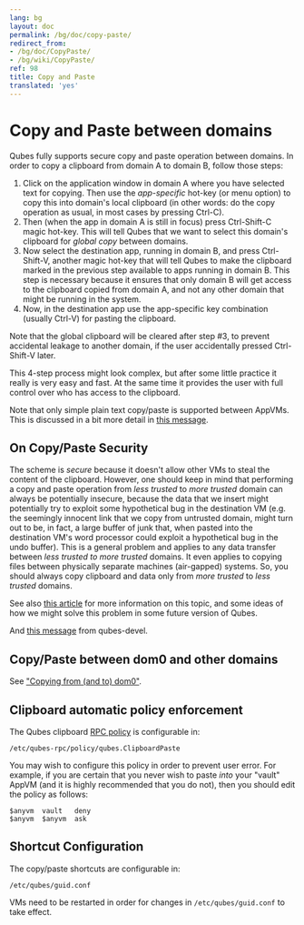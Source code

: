 ```yaml
---
lang: bg
layout: doc
permalink: /bg/doc/copy-paste/
redirect_from:
- /bg/doc/CopyPaste/
- /bg/wiki/CopyPaste/
ref: 98
title: Copy and Paste
translated: 'yes'
---
```


Copy and Paste between domains
==============================

Qubes fully supports secure copy and paste operation between domains. In order to copy a clipboard from domain A to domain B, follow those steps:

1.  Click on the application window in domain A where you have selected text for copying. Then use the *app-specific* hot-key (or menu option) to copy this into domain's local clipboard (in other words: do the copy operation as usual, in most cases by pressing Ctrl-C).
2.  Then (when the app in domain A is still in focus) press Ctrl-Shift-C magic hot-key. This will tell Qubes that we want to select this domain's clipboard for *global copy* between domains.
3.  Now select the destination app, running in domain B, and press Ctrl-Shift-V, another magic hot-key that will tell Qubes to make the clipboard marked in the previous step available to apps running in domain B. This step is necessary because it ensures that only domain B will get access to the clipboard copied from domain A, and not any other domain that might be running in the system.
4.  Now, in the destination app use the app-specific key combination (usually Ctrl-V) for pasting the clipboard.

Note that the global clipboard will be cleared after step \#3, to prevent accidental leakage to another domain, if the user accidentally pressed Ctrl-Shift-V later.

This 4-step process might look complex, but after some little practice it really is very easy and fast. At the same time it provides the user with full control over who has access to the clipboard.

Note that only simple plain text copy/paste is supported between AppVMs. This is discussed in a bit more detail in [this message](https://groups.google.com/group/qubes-devel/msg/57fe6695eb8ec8cd).

On Copy/Paste Security
----------------------

The scheme is *secure* because it doesn't allow other VMs to steal the content of the clipboard. However, one should keep in mind that performing a copy and paste operation from *less trusted* to *more trusted* domain can always be potentially insecure, because the data that we insert might potentially try to exploit some hypothetical bug in the destination VM (e.g. the seemingly innocent link that we copy from untrusted domain, might turn out to be, in fact, a large buffer of junk that, when pasted into the destination VM's word processor could exploit a hypothetical bug in the undo buffer). This is a general problem and applies to any data transfer between *less trusted to more trusted* domains. It even applies to copying files between physically separate machines (air-gapped) systems. So, you should always copy clipboard and data only from *more trusted* to *less trusted* domains.

See also [this article](https://blog.invisiblethings.org/2011/03/13/partitioning-my-digital-life-into.html) for more information on this topic, and some ideas of how we might solve this problem in some future version of Qubes.

And [this message](https://groups.google.com/group/qubes-devel/msg/48b4b532cee06e01) from qubes-devel.

Copy/Paste between dom0 and other domains
-----------------------------------------

See ["Copying from (and to) dom0"](/bg/doc/copy-from-dom0/).

Clipboard automatic policy enforcement
--------------------------------------

The Qubes clipboard [RPC policy] is configurable in:

~~~
/etc/qubes-rpc/policy/qubes.ClipboardPaste
~~~

You may wish to configure this policy in order to prevent user error. For example, if you are certain that you never wish to paste *into* your "vault" AppVM (and it is highly recommended that you do not), then you should edit the policy as follows:

~~~
$anyvm  vault   deny
$anyvm  $anyvm  ask
~~~

Shortcut Configuration
----------------------

The copy/paste shortcuts are configurable in:

~~~
/etc/qubes/guid.conf
~~~

VMs need to be restarted in order for changes in `/etc/qubes/guid.conf` to take effect.


[RPC policy]: /bg/doc/rpc-policy/